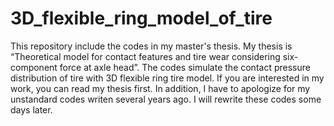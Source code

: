# 3D_flexible_ring_model_of_tire
This repository include the codes in my master's thesis. 
My thesis is “Theoretical model for contact features and tire wear considering six-component force at axle head”.
The codes simulate the contact pressure distribution of tire with 3D flexible ring tire model.
If you are interested in my work, you can read my thesis first. 
In addition, I have to apologize for my unstandard codes writen several years ago. I will rewrite these codes some days later.
